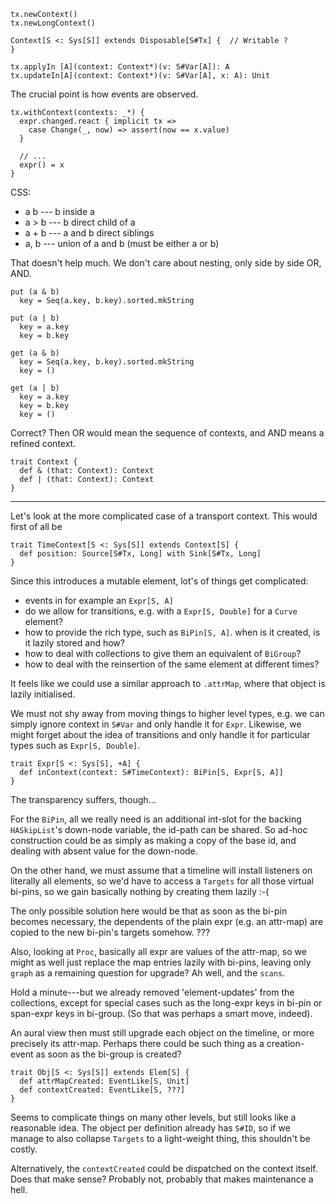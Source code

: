     tx.newContext()
    tx.newLongContext()
    
    Context[S <: Sys[S]] extends Disposable[S#Tx] {  // Writable ?
    }
    
    tx.applyIn [A](context: Context*)(v: S#Var[A]): A
    tx.updateIn[A](context: Context*)(v: S#Var[A], x: A): Unit

The crucial point is how events are observed.

    tx.withContext(contexts: _*) {
      expr.changed.react { implicit tx =>
        case Change(_, now) => assert(now == x.value)
      }
    
      // ...
      expr() = x
    }
    
CSS:

- a b    --- b inside a
- a > b  --- b direct child of a
- a + b  --- a and b direct siblings
- a, b   --- union of a and b (must be either a or b)

That doesn't help much. We don't care about nesting,
only side by side OR, AND.

    put (a & b)
      key = Seq(a.key, b.key).sorted.mkString
     
    put (a | b)
      key = a.key
      key = b.key
     
    get (a & b)
      key = Seq(a.key, b.key).sorted.mkString
      key = ()
      
    get (a | b)
      key = a.key
      key = b.key
      key = ()
     
Correct? Then OR would mean the sequence of contexts,
and AND means a refined context.

    trait Context {
      def & (that: Context): Context
      def | (that: Context): Context
    }

---------------------------

Let's look at the more complicated case of a transport context.
This would first of all be

    trait TimeContext[S <: Sys[S]] extends Context[S] {
      def position: Source[S#Tx, Long] with Sink[S#Tx, Long]
    }
    
Since this introduces a mutable element, lot's of things get
complicated: 

- events in for example an `Expr[S, A]`
- do we allow for transitions, e.g. with a `Expr[S, Double]` for a `Curve` element?
- how to provide the rich type, such as `BiPin[S, A]`. when is it created, is it
  lazily stored and how?
- how to deal with collections to give them an equivalent of `BiGroup`?
- how to deal with the reinsertion of the same element at different times?

It feels like we could use a similar approach to `.attrMap`, where that
object is lazily initialised.

We must not shy away from moving things to higher level types, e.g. we can
simply ignore context in `S#Var` and only handle it for `Expr`. Likewise,
we might forget about the idea of transitions and only handle it for
particular types such as `Expr[S, Double]`.

    trait Expr[S <: Sys[S], +A] {
      def inContext(context: S#TimeContext): BiPin[S, Expr[S, A]]
    }
    
The transparency suffers, though...

For the `BiPin`, all we really need is an additional int-slot for the
backing `HASkipList`'s down-node variable, the id-path can be shared.
So ad-hoc construction could be as simply as making a copy of the
base id, and dealing with absent value for the down-node.

On the other hand, we must assume that a timeline will install
listeners on literally all elements, so we'd have to access a
`Targets` for all those virtual bi-pins, so we gain basically
nothing by creating them lazily :-(

The only possible solution here would be that as soon as
the bi-pin becomes necessary, the dependents of the plain
expr (e.g. an attr-map) are copied to the new bi-pin's
targets somehow. ???

Also, looking at `Proc`, basically all expr are values of
the attr-map, so we might as well just replace the
map entries lazily with bi-pins, leaving only `graph`
as a remaining question for upgrade? Ah well, and the `scans`.

Hold a minute---but we already removed 'element-updates'
from the collections, except for special cases such as
the long-expr keys in bi-pin or span-expr keys in bi-group.
(So that was perhaps a smart move, indeed).

An aural view then must still upgrade each object on the
timeline, or more precisely its attr-map. Perhaps there
could be such thing as a creation-event as soon as
the bi-group is created?

    trait Obj[S <: Sys[S]] extends Elem[S] {
      def attrMapCreated: EventLike[S, Unit]
      def contextCreated: EventLike[S, ???]
    }
    
Seems to complicate things on many other levels, but
still looks like a reasonable idea. The object per
definition already has `S#ID`, so if we manage to
also collapse `Targets` to a light-weight thing,
this shouldn't be costly.

Alternatively, the `contextCreated` could be dispatched
on the context itself. Does that make sense? Probably
not, probably that makes maintenance a hell.
